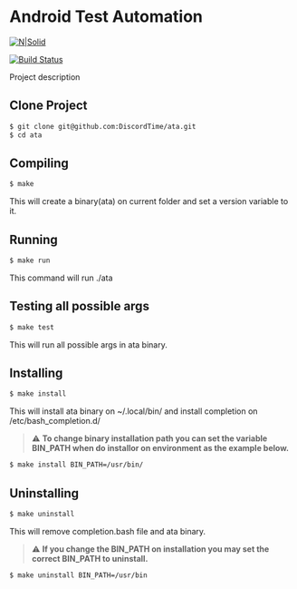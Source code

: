 # Android Test Automation

[![N|Solid](https://cldup.com/dTxpPi9lDf.thumb.png)](https://nodesource.com/products/nsolid)

[![Build Status](https://travis-ci.org/joemccann/dillinger.svg?branch=master)](https://travis-ci.org/joemccann/dillinger)


[comment]: <> (TODO Description)
Project description


## Clone Project

```bash
$ git clone git@github.com:DiscordTime/ata.git
$ cd ata
```

## Compiling

```bash
$ make
```
This will create a binary(ata) on current folder and set a version variable to it.

## Running

```bash
$ make run
```

This command will run ./ata

## Testing all possible args

```bash
$ make test
```

This will run all possible args in ata binary.

## Installing

```bash
$ make install
```

This will install ata binary on ~/.local/bin/ and install completion on /etc/bash\_completion.d/
> :warning: **To change binary installation path you can set the variable BIN_PATH when do installor on environment as the example below.**

```bash
$ make install BIN_PATH=/usr/bin/
```

## Uninstalling

```bash
$ make uninstall
```

This will remove completion.bash file and ata binary.
> :warning: **If you change the BIN_PATH on installation you may set the correct BIN_PATH to uninstall.**

```bash
$ make uninstall BIN_PATH=/usr/bin
```
